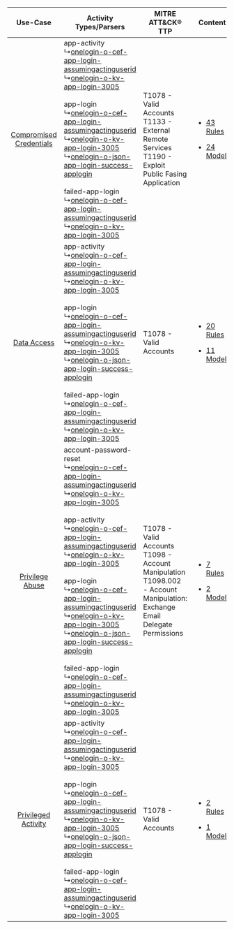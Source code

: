 |    Use-Case    | Activity Types/Parsers    | MITRE ATT&CK® TTP    | Content    |
|:----:| ---- | ---- | ---- |
| [Compromised Credentials](../../../UseCases/uc_compromised_credentials.md) |  app-activity<br> ↳[onelogin-o-cef-app-login-assumingactinguserid](Ps/pC_oneloginocefapploginassumingactinguserid.md)<br> ↳[onelogin-o-kv-app-login-3005](Ps/pC_oneloginokvapplogin3005.md)<br><br> app-login<br> ↳[onelogin-o-cef-app-login-assumingactinguserid](Ps/pC_oneloginocefapploginassumingactinguserid.md)<br> ↳[onelogin-o-kv-app-login-3005](Ps/pC_oneloginokvapplogin3005.md)<br> ↳[onelogin-o-json-app-login-success-applogin](Ps/pC_oneloginojsonapploginsuccessapplogin.md)<br><br> failed-app-login<br> ↳[onelogin-o-cef-app-login-assumingactinguserid](Ps/pC_oneloginocefapploginassumingactinguserid.md)<br> ↳[onelogin-o-kv-app-login-3005](Ps/pC_oneloginokvapplogin3005.md)<br>    | T1078 - Valid Accounts<br>T1133 - External Remote Services<br>T1190 - Exploit Public Fasing Application<br>    | [<ul><li>43 Rules</li></ul><ul><li>24 Models</li></ul>](RM/r_m_onelogin_onelogin_Compromised_Credentials.md) |
|    [Data Access](../../../UseCases/uc_data_access.md)    |  app-activity<br> ↳[onelogin-o-cef-app-login-assumingactinguserid](Ps/pC_oneloginocefapploginassumingactinguserid.md)<br> ↳[onelogin-o-kv-app-login-3005](Ps/pC_oneloginokvapplogin3005.md)<br><br> app-login<br> ↳[onelogin-o-cef-app-login-assumingactinguserid](Ps/pC_oneloginocefapploginassumingactinguserid.md)<br> ↳[onelogin-o-kv-app-login-3005](Ps/pC_oneloginokvapplogin3005.md)<br> ↳[onelogin-o-json-app-login-success-applogin](Ps/pC_oneloginojsonapploginsuccessapplogin.md)<br><br> failed-app-login<br> ↳[onelogin-o-cef-app-login-assumingactinguserid](Ps/pC_oneloginocefapploginassumingactinguserid.md)<br> ↳[onelogin-o-kv-app-login-3005](Ps/pC_oneloginokvapplogin3005.md)<br>    | T1078 - Valid Accounts<br>    | [<ul><li>20 Rules</li></ul><ul><li>11 Models</li></ul>](RM/r_m_onelogin_onelogin_Data_Access.md)    |
|         [Privilege Abuse](../../../UseCases/uc_privilege_abuse.md)         |  account-password-reset<br> ↳[onelogin-o-cef-app-login-assumingactinguserid](Ps/pC_oneloginocefapploginassumingactinguserid.md)<br> ↳[onelogin-o-kv-app-login-3005](Ps/pC_oneloginokvapplogin3005.md)<br><br> app-activity<br> ↳[onelogin-o-cef-app-login-assumingactinguserid](Ps/pC_oneloginocefapploginassumingactinguserid.md)<br> ↳[onelogin-o-kv-app-login-3005](Ps/pC_oneloginokvapplogin3005.md)<br><br> app-login<br> ↳[onelogin-o-cef-app-login-assumingactinguserid](Ps/pC_oneloginocefapploginassumingactinguserid.md)<br> ↳[onelogin-o-kv-app-login-3005](Ps/pC_oneloginokvapplogin3005.md)<br> ↳[onelogin-o-json-app-login-success-applogin](Ps/pC_oneloginojsonapploginsuccessapplogin.md)<br><br> failed-app-login<br> ↳[onelogin-o-cef-app-login-assumingactinguserid](Ps/pC_oneloginocefapploginassumingactinguserid.md)<br> ↳[onelogin-o-kv-app-login-3005](Ps/pC_oneloginokvapplogin3005.md)<br> | T1078 - Valid Accounts<br>T1098 - Account Manipulation<br>T1098.002 - Account Manipulation: Exchange Email Delegate Permissions<br> | [<ul><li>7 Rules</li></ul><ul><li>2 Models</li></ul>](RM/r_m_onelogin_onelogin_Privilege_Abuse.md)    |
|     [Privileged Activity](../../../UseCases/uc_privileged_activity.md)     |  app-activity<br> ↳[onelogin-o-cef-app-login-assumingactinguserid](Ps/pC_oneloginocefapploginassumingactinguserid.md)<br> ↳[onelogin-o-kv-app-login-3005](Ps/pC_oneloginokvapplogin3005.md)<br><br> app-login<br> ↳[onelogin-o-cef-app-login-assumingactinguserid](Ps/pC_oneloginocefapploginassumingactinguserid.md)<br> ↳[onelogin-o-kv-app-login-3005](Ps/pC_oneloginokvapplogin3005.md)<br> ↳[onelogin-o-json-app-login-success-applogin](Ps/pC_oneloginojsonapploginsuccessapplogin.md)<br><br> failed-app-login<br> ↳[onelogin-o-cef-app-login-assumingactinguserid](Ps/pC_oneloginocefapploginassumingactinguserid.md)<br> ↳[onelogin-o-kv-app-login-3005](Ps/pC_oneloginokvapplogin3005.md)<br>    | T1078 - Valid Accounts<br>    | [<ul><li>2 Rules</li></ul><ul><li>1 Models</li></ul>](RM/r_m_onelogin_onelogin_Privileged_Activity.md)       |